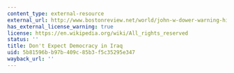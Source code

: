 ```yaml
---
content_type: external-resource
external_url: http://www.bostonreview.net/world/john-w-dower-warning-history
has_external_license_warning: true
license: https://en.wikipedia.org/wiki/All_rights_reserved
status: ''
title: Don't Expect Democracy in Iraq
uid: 5b81596b-b97b-409c-85b3-f5c35295e347
wayback_url: ''
---
```

